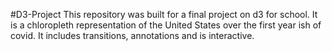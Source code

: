 #D3-Project
This repository was built for a final project on d3 for school.
It is a chloropleth representation of the United States over the first year ish of covid. 
It includes transitions, annotations and is interactive.
